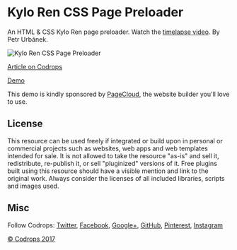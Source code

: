 # Kylo Ren CSS Page Preloader

An HTML &amp; CSS Kylo Ren page preloader. Watch the [timelapse video](https://www.youtube.com/watch?v=_iV5WjqIfuU). By Petr Urbánek.

![Kylo Ren CSS Page Preloader](https://tympanus.net/codrops/wp-content/uploads/2017/10/KyloRenFeatured.png)

[Article on Codrops](https://tympanus.net/codrops/?p=32648)

[Demo](http://tympanus.net/Development/KyloRenPreloader/)

This demo is kindly sponsored by [PageCloud](https://goo.gl/FtPPs4), the website builder you'll love to use.

## License
This resource can be used freely if integrated or build upon in personal or commercial projects such as websites, web apps and web templates intended for sale. It is not allowed to take the resource "as-is" and sell it, redistribute, re-publish it, or sell "pluginized" versions of it. Free plugins built using this resource should have a visible mention and link to the original work. Always consider the licenses of all included libraries, scripts and images used.

## Misc

Follow Codrops: [Twitter](http://www.twitter.com/codrops), [Facebook](http://www.facebook.com/codrops), [Google+](https://plus.google.com/101095823814290637419), [GitHub](https://github.com/codrops), [Pinterest](http://www.pinterest.com/codrops/), [Instagram](https://www.instagram.com/codropsss/)

[© Codrops 2017](http://www.codrops.com)






